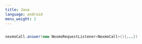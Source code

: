 ```yaml
---
title: Java
language: android
menu_weight: 2
---
```


```java

nexmoCall.answer(new NexmoRequestListener<NexmoCall>(){...})

```
